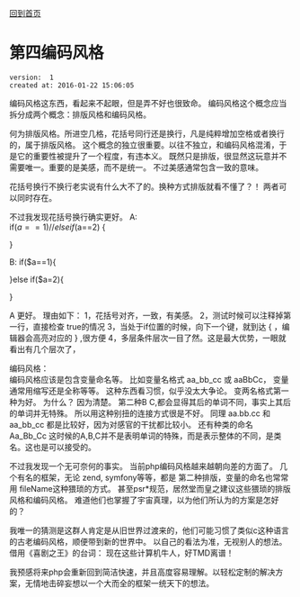 [回到首页](/)

# 第四编码风格

    version:  1  
    created at: 2016-01-22 15:06:05  

编码风格这东西，看起来不起眼，但是弄不好也很致命。
编码风格这个概念应当拆分成两个概念：排版风格和编码风格。

何为排版风格。所进空几格，花括号同行还是换行，凡是纯粹增加空格或者换行的，属于排版风格。
这个概念的独立很重要。以往不独立，和编码风格混淆，于是它的重要性被提升了一个程度，有违本义。
既然只是排版，很显然这玩意并不需要唯一。重要的是美感，而不是统一。
不过美感通常包含一致的意味。

花括号换行不换行老实说有什么大不了的。换种方式排版就看不懂了？！
两者可以同时存在。

不过我发现花括号换行确实更好。
A:	
if($a==1)
{
//
}
else if($a==2)
{

}

B:
if($a==1){

}else if($a=2){

}

A 更好。
理由如下：
1，花括号对齐，一致，有美感。
2，测试时候可以注释掉第一行，直接检查 true的情况
3，当处于if位置的时候，向下一个键，就到达 { ，编辑器会高亮对应的 } ,很方便
4，多层条件层次一目了然。这是最大优势，一眼就看出有几个层次了，


编码风格：	
编码风格应该是包含变量命名等。 比如变量名格式  aa_bb_cc 或 aaBbCc， 变量通常用缩写还是全称等等。
这种东西看习惯，似乎没太大争论。
变两名格式第一种为好。 为什么？ 因为清楚。 第二种B C,都会显得其后的单词不同，事实上其后的单词并无特殊。
所以用这种别扭的连接方式很是不好。
同理  aa.bb.cc  和 aa_bb_cc 都是比较好，因为对感官的干扰都比较小。
还有种类的命名  Aa_Bb_Cc 这时候的A,B,C并不是表明单词的特殊，而是表示整体的不同，是类名。这也是可以接受的。

不过我发现一个无可奈何的事实。
当前php编码风格越来越朝向差的方面了。
几个有名的框架，无论 zend, symfony等等，都是 第二种排版，变量的命名也常常用 fileName这种猥琐的方式。
甚至psr*规范，居然堂而皇之建议这些猥琐的排版风格和编码风格。
难道他们也掌握了宇宙真理，以为他们所认为的方案是怎好的？

我唯一的猜测是这群人肯定是从旧世界过渡来的，他们可能习惯了类似c这种语言的古老编码风格，顺便带到新的世界中。
以自己的看法为准，无视别人的想法。
借用《喜剧之王》的台词： 现在这些计算机牛人，好TMD离谱！

我预感将来php会重新回到简洁快速，并且高度容易理解。以轻松定制的解决方案，无情地击碎妄想以一个大而全的框架一统天下的想法。

